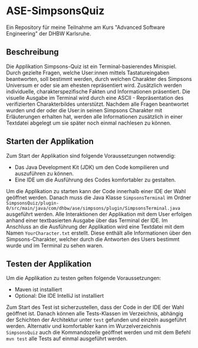 # ASE-SimpsonsQuiz
Ein Repository für meine Teilnahme am Kurs "Advanced Software Engineering" der DHBW Karlsruhe.
## Beschreibung
Die Applikation Simpsons-Quiz ist ein Terminal-basierendes Minispiel. Durch gezielte Fragen, welche User:innen mittels Tastatureingaben beantworten, soll bestimmt werden, durch welchen Charakter des Simpsons Universum er oder sie am ehesten repräsentiert wird. Zusätzlich werden individuelle, charakterspezifische Fakten und Informationen präsentiert. Die visuelle Ausgabe im Terminal wird durch eine ASCII - Repräsentation des verifizierten Charakterbildes unterstützt. Nachdem alle Fragen beantwortet wurden und der oder die User:in seinen Simpsons Charakter mit Erläuterungen erhalten hat, werden alle Informationen zusätzlich in einer Textdatei abgelegt um sie später noch einmal nachlesen zu können.

## Starten der Applikation
Zum Start der Applikation sind folgende Voraussetzungen notwendig:
- Das Java Development Kit (JDK) um den Code kompilieren und auszuführen zu können.
- Eine IDE um die Ausführung des Codes komfortabler zu gestalten.

Um die Applikation zu starten kann der Code innerhalb einer IDE der Wahl geöffnet werden. Danach muss die Java Klasse `SimpsonsTerminal` im Ordner `SimpsonsQuiz/plugin-0/src/main/java/com/dhbw/ase/simpsons/plugin/SimpsonsTerminal.java` ausgeführt werden. Alle Interaktionen der Applikation mit dem User erfolgen anhand einer textbasierten Ausgabe über das Terminal der IDE. Im Anschluss an die Ausführung der Applikation wird eine Textdatei mit dem Namen `YourCharacter.txt` erstellt. Diese enthält alle Informationen über den Simpsons-Charakter, welcher durch die Antworten des Users bestimmt wurde und im Terminal zu sehen waren.

## Testen der Applikation
Um die Applikation zu testen gelten folgende Voraussetzungen:
- Maven ist installiert
- Optional: Die IDE IntelliJ ist installiert

Zum Start des Test ist sicherzustellen, dass der Code in der IDE der Wahl geöffnet ist.
Danach können alle Tests-Klassen im Verzeichnis, abhängig der Schichten der Architektur unter `test` gefunden und einzeln ausgeführt werden.
Alternativ und komfortabler kann im Wurzelverzeichnis `SimpsonsQuiz` auch die Kommandozeile geöffnet werden und mit dem Befehl `mvn test` alle Tests auf einmal ausgeführt werden.
